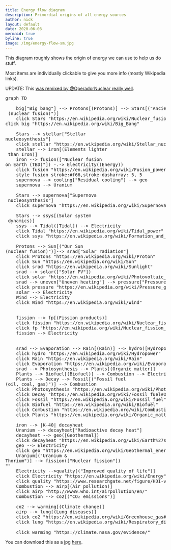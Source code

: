 ```yaml
---
title: Energy flow diagram
description: Primordial origins of all energy sources
author: nick
layout: default
date: 2020-06-03
mermaid: true
byline: true
image: /img/energy-flow-sm.jpg
---
```

<div class="row">
<div class="col-md-12" markdown="1">

This diagram roughly shows the origin of energy we can use to help us do stuff. 

Most items are individually clickable to give you more info (mostly Wikipedia links).

UPDATE: This [was remixed by @OperadorNuclear really
well](https://twitter.com/OperadorNuclear/status/1403800198132994059).

<pre class="mermaid">
graph TD

	big["Big bang"] --> Protons[(Protons)] --> Stars[("Ancient stars<br/> (nuclear fusion)")]
	click Stars "https://en.wikipedia.org/wiki/Nuclear_fusion"
click big "https://en.wikipedia.org/wiki/Big_Bang"
	
    Stars --> stellar["Stellar <br/>nucleosynthesis"]
    click stellar "https://en.wikipedia.org/wiki/Stellar_nucleosynthesis"
    stellar --> iron[(Elements lighter<br> than Iron)]
    iron --> fusion(["Nuclear fusion <br/>on Earth (TBD)"]) -.-> Electricity((Energy))
    click fusion "https://en.wikipedia.org/wiki/Fusion_power"
    style fusion stroke:#f66,stroke-dasharray: 5, 5
    supernova --> cooling["Residual cooling"] --> geo
    supernova --> Uranium

    Stars --> supernova["Supernova<br/> nucleosynthesis"]
    click supernova "https://en.wikipedia.org/wiki/Supernova_nucleosynthesis"
	
	Stars --> ssys[(Solar system<br/> dynamics)]
	ssys --> Tidal([Tidal]) --> Electricity
	click Tidal "https://en.wikipedia.org/wiki/Tidal_power"
	click ssys "https://en.wikipedia.org/wiki/Formation_and_evolution_of_the_Solar_System"
	
    Protons --> Sun[("Our Sun <br/>(nuclear fusion)")]--> srad["Solar radiation"]
    click Protons "https://en.wikipedia.org/wiki/Proton"
    click Sun "https://en.wikipedia.org/wiki/Sun"
    click srad "https://en.wikipedia.org/wiki/Sunlight"
    srad --> solar(["Solar PV"])
    click solar "https://en.wikipedia.org/wiki/Photovoltaic_system"
    srad --> uneven["Uneven heating"] --> pressure["Pressure gradients"] --> Wind([Wind])
    click pressure "https://en.wikipedia.org/wiki/Pressure_gradient"
    solar --> Electricity
    Wind --> Electricity
    click Wind "https://en.wikipedia.org/wiki/Wind"
    
    
    fission --> fp[(Fission products)]
    click fission "https://en.wikipedia.org/wiki/Nuclear_fission"
    click fp "https://en.wikipedia.org/wiki/Nuclear_fission_product"
    fission --> Electricity


    srad --> Evaporation --> Rain[(Rain)] --> hydro([Hydropower]) --> Electricity
    click hydro "https://en.wikipedia.org/wiki/Hydropower"
    click Rain "https://en.wikipedia.org/wiki/Rain"
    click Evaporation "https://en.wikipedia.org/wiki/Evaporation"
    srad --> Photosynthesis --> Plants[(Organic matter)]
    Plants --> Biofuel[(Biofuel)] --> Combustion --> Electricity
    Plants --> Decay --> Fossil[("Fossil fuel <br/>(oil, coal, gas)")] --> Combustion
    click Photosynthesis "https://en.wikipedia.org/wiki/Photosynthesis"
    click Decay "https://en.wikipedia.org/wiki/Fossil_fuel#Origin"
    click Fossil "https://en.wikipedia.org/wiki/Fossil_fuel"
    click Biofuel "https://en.wikipedia.org/wiki/Biofuel"
    click Combustion "https://en.wikipedia.org/wiki/Combustion"
    click Plants "https://en.wikipedia.org/wiki/Organic_matter"
    
    iron --> |K-40| decayheat
    Uranium --> decayheat["Radioactive decay heat"] 
    decayheat --> geo([Geothermal])
    click decayheat "https://en.wikipedia.org/wiki/Earth%27s_internal_heat_budget#Radiogenic_heat"
    geo --> Electricity
    click geo "https://en.wikipedia.org/wiki/Geothermal_energy"
    Uranium[("Uranium &<br>Thorium")] --> fission(["Nuclear fission"])  
""
    Electricity -->quality[("Improved quality of life")]
    click Electricity "https://en.wikipedia.org/wiki/Energy"
    click quality "https://www.researchgate.net/figure/HDI-vs-electricity-consumption-2-40-46_fig4_315794998"
    Combustion --> airp[(Air pollution)]
    click airp "http://www9.who.int/airpollution/en/"
    Combustion --> co2[("CO₂ emissions")]

    co2 --> warming[(Climate change)]
    airp --> lung[(Lung diseases)]
    click co2 "https://en.wikipedia.org/wiki/Greenhouse_gas#Anthropogenic_greenhouse_gases"
    click lung "https://en.wikipedia.org/wiki/Respiratory_disease"
    
    click warming "https://climate.nasa.gov/evidence/"
</pre>

You can download this as a jpg [here](/img/energy-flow.jpg).

<script>
var config = {
    startOnLoad:true,
    er:{
      layoutDirection:'TB',
      minEntityWidth:100,
      minEntityHeight:75,
      entityPadding:15,
      stroke:'gray',
      fill:'honeydew',
      fontSize:12,
      useMaxWidth:true
    },
    flowchart:{
        htmlLabels:true,
        curve:'basis',
    },
    securityLevel:'loose'
};

mermaid.initialize(config);
</script>

</div>
</div>


